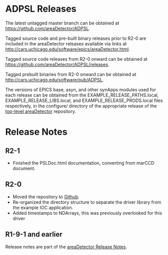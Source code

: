 ADPSL Releases
==============

The latest untagged master branch can be obtained at
https://github.com/areaDetector/ADPSL.

Tagged source code and pre-built binary releases prior to R2-0 are included
in the areaDetector releases available via links at
http://cars.uchicago.edu/software/epics/areaDetector.html.

Tagged source code releases from R2-0 onward can be obtained at 
https://github.com/areaDetector/ADPSL/releases.

Tagged prebuilt binaries from R2-0 onward can be obtained at
http://cars.uchicago.edu/software/pub/ADPSL.

The versions of EPICS base, asyn, and other synApps modules used for each release can be obtained from 
the EXAMPLE_RELEASE_PATHS.local, EXAMPLE_RELEASE_LIBS.local, and EXAMPLE_RELEASE_PRODS.local
files respectively, in the configure/ directory of the appropriate release of the 
[top-level areaDetector](https://github.com/areaDetector/areaDetector) repository.



Release Notes
=============

R2-1
----
* Finished the PSLDoc.html documentation, converting from marCCD document.

R2-0
----
* Moved the repository to [Github](https://github.com/areaDetector/ADPSL).
* Re-organized the directory structure to separate the driver library from the example IOC application.
* Added timestamps to NDArrays, this was previously overlooked for this driver

R1-9-1 and earlier
------------------
Release notes are part of the
[areaDetector Release Notes](http://cars.uchicago.edu/software/epics/areaDetectorReleaseNotes.html).

